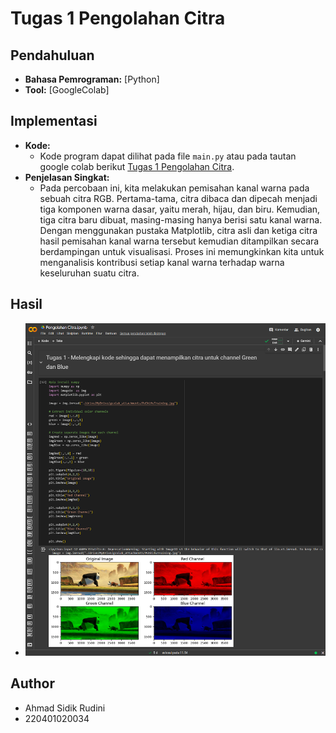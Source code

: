 # Tugas 1 Pengolahan Citra

## Pendahuluan

- **Bahasa Pemrograman:** [Python]
- **Tool:** [GoogleColab]

## Implementasi

- **Kode:**
  - Kode program dapat dilihat pada file `main.py` atau pada tautan google colab berikut [Tugas 1 Pengolahan Citra](https://colab.research.google.com/drive/1Pln0v8ZhMfp57R2XpimhG34mV0fmi_SB?usp=sharing).
- **Penjelasan Singkat:**
  - Pada percobaan ini, kita melakukan pemisahan kanal warna pada sebuah citra RGB. Pertama-tama, citra dibaca dan dipecah menjadi tiga komponen warna dasar, yaitu merah, hijau, dan biru. Kemudian, tiga citra baru dibuat, masing-masing hanya berisi satu kanal warna. Dengan menggunakan pustaka Matplotlib, citra asli dan ketiga citra hasil pemisahan kanal warna tersebut kemudian ditampilkan secara berdampingan untuk visualisasi. Proses ini memungkinkan kita untuk menganalisis kontribusi setiap kanal warna terhadap warna keseluruhan suatu citra.

## Hasil

- ![Hasil Proses](result.png)

## Author

- Ahmad Sidik Rudini
- 220401020034

